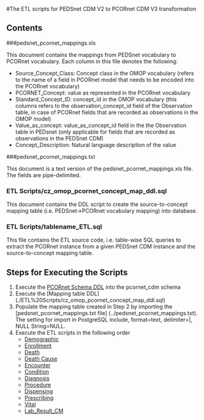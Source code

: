 #The ETL scripts for PEDSnet CDM V2 to PCORnet CDM V3 transformation

## Contents 
###pedsnet_pcornet_mappings.xls

This document contains the mappings from PEDSnet vocabulary to PCORnet vocabulary. Each column in this file denotes the following:

- Source_Concept_Class: Concept class in the OMOP vocabulary (refers to the name of a field in PCORnet model that needs to be encoded into the PCORnet vocabulary)
- PCORNET_Concept: value as represented in the PCORnet vocabulary
- Standard_Concept_ID: concept_id in the OMOP vocabulary (this columns refers to the observation_concept_id field of the Observation table, in case of PCORnet fields that are recorded as observations in the OMOP model)
- Value_as_concept: value_as_concept_id field in the the Observation table in PEDsnet (only applicable for fields that are recorded as observations in the PEDSnet CDM)
- Concept_Description: Natural language description of the value

###pedsnet_pcornet_mappings.txt

This document is a text version of the pedsnet_pcornet_mappings.xls file. The fields are pipe-delimited.


### ETL Scripts/cz\_omop\_pcornet\_concept\_map\_ddl.sql
This document contains the DDL script to create the source-to-concept mapping table (i.e. PEDSnet->PCORnet vocabulary mapping) into database. 

### ETL Scripts/tablename_ETL.sql
This file contains the ETL source code, i.e. table-wise SQL queries to extract the PCORnet instance from a given PEDSnet CDM instance and the source-to-concept mapping table. 

## Steps for Executing the Scripts 
1. Execute the [PCORnet Schema DDL](http://dmsa.a0b.io/pcornet/3.0.0/) into the pcornet_cdm schema
2. Execute the [Mapping table DDL] (./ETL%20Scripts/cz_omop_pcornet_concept_map_ddl.sql) 
3. Populate the mapping table created in Step 2 by importing the [pedsnet\_pcornet\_mappings.txt file] (../pedsnet_pcornet_mappings.txt). The setting for import in PostgreSQL include, format=text, delimiter=|, NULL String=NULL.
4. Execute the ETL scripts in the following order 
    - [Demographic](./ETL%20Scripts/Demographic_ETL.sql)
    - [Enrollment](./ETL%20Scripts/Enrollment_ETL.sql)
    - [Death](./ETL%20Scripts/Death_ETL.sql)
    - [Death Cause](./ETL%20Scripts/Death_Cause_ETL.sql)
    - [Encounter](./ETL%20Scripts/Encounter_ETL.sql)
    - [Condition](./ETL%20Scripts/Condition_ETL.sql)
    - [Diagnosis](./ETL%20Scripts/Diagnosis_ETL.sql)
    - [Procedure](./ETL%20Scripts/Procedure_ETL.sql)
    - [Dispensing](./ETL%20Scripts/Dispensing_ETL.sql)
    - [Prescribing](./ETL%20Scripts/Prescribing_ETL.sql)
    - [Vital](./ETL%20Scripts/Vital_ETL.sql)
    - [Lab\_Result\_CM](./ETL%20Scripts/Lab_Result_CM_ETL.sql)
